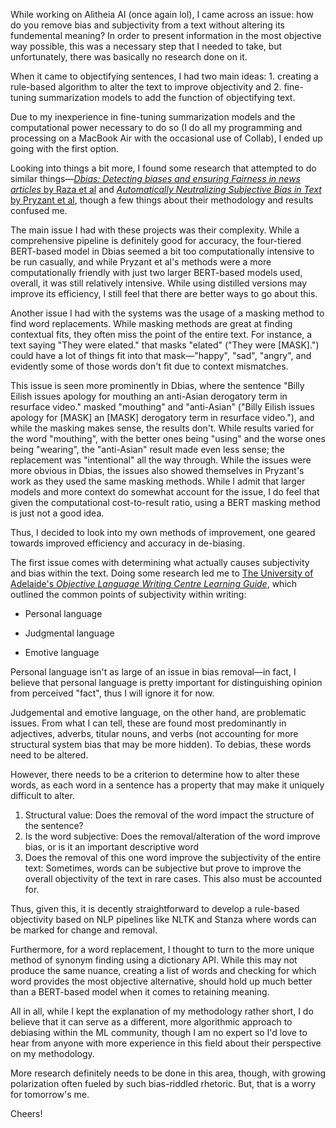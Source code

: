 While working on Alitheia AI (once again lol), I came across an issue: how do you remove bias and subjectivity from a text without altering its fundemental meaning? In order to present information in the most objective way possible, this was a necessary step that I needed to take, but unfortunately, there was basically no research done on it.

When it came to objectifying sentences, I had two main ideas: 1. creating a rule-based algorithm to alter the text to improve objectivity and 2. fine-tuning summarization models to add the function of objectifying text.

Due to my inexperience in fine-tuning summarization models and the computational power necessary to do so (I do all my programming and processing on a MacBook Air with the occasional use of Collab), I ended up going with the first option.

Looking into things a bit more, I found some research that attempted to do similar things—[*Dbias: Detecting biases and ensuring Fairness in news articles* by Raza et al](https://arxiv.org/pdf/2208.05777) and [*Automatically Neutralizing Subjective Bias in Text* by Pryzant et al](https://nlp.stanford.edu/pubs/pryzant2020bias.pdf), though a few things about their methodology and results confused me.

The main issue I had with these projects was their complexity. While a comprehensive pipeline is definitely good for accuracy, the four-tiered BERT-based model in Dbias seemed a bit too computationally intensive to be run casually, and while Pryzant et al's methods were a more computationally friendly with just two larger BERT-based models used, overall, it was still relatively intensive. While using distilled versions may improve its efficiency, I still feel that there are better ways to go about this.

Another issue I had with the systems was the usage of a masking method to find word replacements. While masking methods are great at finding contextual fits, they often miss the point of the entire text. For instance, a text saying "They were elated." that masks "elated" ("They were [MASK].") could have a lot of things fit into that mask—"happy", "sad", "angry", and evidently some of those words don't fit due to context mismatches.

This issue is seen more prominently in Dbias, where the sentence "Billy Eilish issues apology for mouthing an anti-Asian derogatory term in resurface video." masked "mouthing" and "anti-Asian" ("Billy Eilish issues apology for [MASK] an [MASK] derogatory term in resurface video."), and while the masking makes sense, the results don't. While results varied for the word "mouthing", with the better ones being "using" and the worse ones being "wearing", the "anti-Asian" result made even less sense; the replacement was "intentional" all the way through. While the issues were more obvious in Dbias, the issues also showed themselves in Pryzant's work as they used the same masking methods. While I admit that larger models and more context do somewhat account for the issue, I do feel that given the computational cost-to-result ratio, using a BERT masking method is just not a good idea.

Thus, I decided to look into my own methods of improvement, one geared towards improved efficiency and accuracy in de-biasing.

The first issue comes with determining what actually causes subjectivity and bias within the text. Doing some research led me to [The University of Adelaide's *Objective Language Writing Centre Learning Guide*](https://www.adelaide.edu.au/writingcentre/ua/media/21/learningguide-objectivelanguage.pdf), which outlined the common points of subjectivity within writing:

- Personal language

- Judgmental language

- Emotive language

Personal language isn't as large of an issue in bias removal—in fact, I believe that personal language is pretty important for distinguishing opinion from perceived "fact", thus I will ignore it for now.

Judgemental and emotive language, on the other hand, are problematic issues. From what I can tell, these are found most predominantly in adjectives, adverbs, titular nouns, and verbs (not accounting for more structural system bias that may be more hidden). To debias, these words need to be altered. 

However, there needs to be a criterion to determine how to alter these words, as each word in a sentence has a property that may make it uniquely difficult to alter.

1. Structural value: Does the removal of the word impact the structure of the sentence?
2. Is the word subjective: Does the removal/alteration of the word improve bias, or is it an important descriptive word
3. Does the removal of this one word improve the subjectivity of the entire text: Sometimes, words can be subjective but prove to improve the overall objectivity of the text in rare cases. This also must be accounted for.

Thus, given this, it is decently straightforward to develop a rule-based objectivity based on NLP pipelines like NLTK and Stanza where words can be marked for change and removal.

Furthermore, for a word replacement, I thought to turn to the more unique method of synonym finding using a dictionary API. While this may not produce the same nuance, creating a list of words and checking for which word provides the most objective alternative, should hold up much better than a BERT-based model when it comes to retaining meaning.

All in all, while I kept the explanation of my methodology rather short, I do believe that it can serve as a different, more algorithmic approach to debiasing within the ML community, though I am no expert so I'd love to hear from anyone with more experience in this field about their perspective on my methodology.

More research definitely needs to be done in this area, though, with growing polarization often fueled by such bias-riddled rhetoric. But, that is a worry for tomorrow's me.

Cheers!